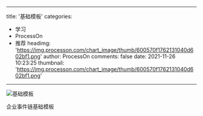 
---
title: '基础模板'
categories: 
 - 学习
 - ProcessOn
 - 推荐
headimg: 'https://img.processon.com/chart_image/thumb/600570f1762131040d602bf1.png'
author: ProcessOn
comments: false
date: 2021-11-26 10:23:25
thumbnail: 'https://img.processon.com/chart_image/thumb/600570f1762131040d602bf1.png'
---

<div>   
<img class="thumb" alt="基础模板" src="https://img.processon.com/chart_image/thumb/600570f1762131040d602bf1.png" referrerpolicy="no-referrer">
<p>企业事件链基础模板</p>  
</div>
            